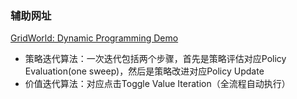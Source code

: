 ### 辅助网址
[GridWorld: Dynamic Programming Demo](https://cs.stanford.edu/people/karpathy/reinforcejs/gridworld_dp.html)
- 策略迭代算法：一次迭代包括两个步骤，首先是策略评估对应Policy Evaluation(one sweep)，然后是策略改进对应Policy Update
- 价值迭代算法：对应点击Toggle Value Iteration（全流程自动执行）